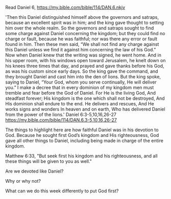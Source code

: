 Read Daniel 6, https://my.bible.com/bible/114/DAN.6.nkjv

'Then this Daniel distinguished himself above the governors and satraps, because an excellent spirit was in him; and the king gave thought to setting him over the whole realm. So the governors and satraps sought to find some charge against Daniel concerning the kingdom; but they could find no charge or fault, because he was faithful; nor was there any error or fault found in him. Then these men said, “We shall not find any charge against this Daniel unless we find it against him concerning the law of his God.” Now when Daniel knew that the writing was signed, he went home. And in his upper room, with his windows open toward Jerusalem, he knelt down on his knees three times that day, and prayed and gave thanks before his God, as was his custom since early days. So the king gave the command, and they brought Daniel and cast him into the den of lions. But the king spoke, saying to Daniel, “Your God, whom you serve continually, He will deliver you.” I make a decree that in every dominion of my kingdom men must tremble and fear before the God of Daniel. For He is the living God, And steadfast forever; His kingdom is the one which shall not be destroyed, And His dominion shall endure to the end. He delivers and rescues, And He works signs and wonders In heaven and on earth, Who has delivered Daniel from the power of the lions.' Daniel 6:3-5,10,16,26-27 https://my.bible.com/bible/114/DAN.6.3-5,10,16,26-27

The things to highlight here are how faithful Daniel was in his devotion to God. Because he sought first God’s kingdom and His righteousness, God gave all other things to Daniel, including being made in charge of the entire kingdom.

Matthew 6:33, "But seek first his kingdom and his righteousness, and all these things will be given to you as well."

Are we devoted like Daniel?

Why or why not?

What can we do this week differently to put God first?